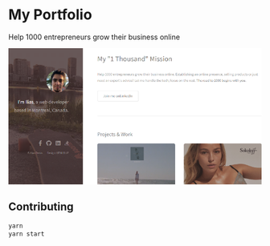 # My Portfolio
Help 1000 entrepreneurs grow their business online

![Demo](./demo.png)

## Contributing

```
yarn
yarn start
```
